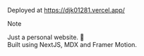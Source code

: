 Deployed at https://djk01281.vercel.app/

> [!NOTE]
> Just a personal website. 🥳 <br/>
> Built using NextJS, MDX and Framer Motion.
